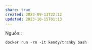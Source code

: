 ```yaml
---
share: true
created: 2023-09-13T22:12
updated: 2023-10-15T01:13
---
```

Nguồn::
```
docker run -rm -it kendy/tranky bash
```